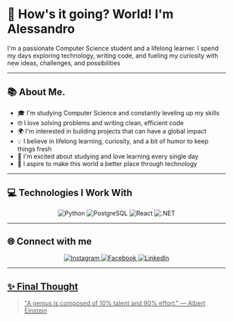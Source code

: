 # 👋 How's it going? World! I'm Alessandro

I'm a passionate Computer Science student and a lifelong learner. I spend my days exploring technology, writing code, and fueling my curiosity with new ideas, challenges, and possibilities

---


## 📚 About Me.

- 🎓 I'm studying Computer Science and constantly leveling up my skills
- 🤓 I love solving problems and writing clean, efficient code
- 🌍 I'm interested in building projects that can have a global impact
- 💡 I believe in lifelong learning, curiosity, and a bit of humor to keep things fresh
- 🚀 I'm excited about studying and love learning every single day
- 🌟 I aspire to make this world a better place through technology

---

## 💻 Technologies I Work With

<p align="center">
  <img src="https://img.shields.io/badge/Python-3776AB?style=for-the-badge&logo=python&logoColor=white" alt="Python" />
  <img src="https://img.shields.io/badge/PostgreSQL-316192?style=for-the-badge&logo=postgresql&logoColor=white" alt="PostgreSQL" />
  <img src="https://img.shields.io/badge/React-20232A?style=for-the-badge&logo=react&logoColor=61DAFB" alt="React" />
  <img src="https://img.shields.io/badge/.NET-5C2D91?style=for-the-badge&logo=.net&logoColor=white" alt=".NET" />
</p>

---

## 🌐 Connect with me

<p align="center">
  <a href="https://www.instagram.com/alessandro.gzl/" target="_blank">
    <img src="https://img.shields.io/badge/Instagram-%23E4405F?style=for-the-badge&logo=instagram&logoColor=white" alt="Instagram"/>
  </a>
  <a href="https://www.facebook.com/profile.php?id=61557622364773&comment_id=Y29tbWVudDoxMjIxODg4MTY2NzAyNTQwNzhfMTE4NTc5NjM0NjQxMjQyOQ%3D%3D&locale=es_LA" target="_blank">
    <img src="https://img.shields.io/badge/Facebook-%231877F2?style=for-the-badge&logo=facebook&logoColor=white" alt="Facebook"/>
  </a>
  <a href="https://www.linkedin.com/in/alessandro-gonzales-letdoit2025/" target="_blank">
    <img src="https://img.shields.io/badge/LinkedIn-%230077B5?style=for-the-badge&logo=linkedin&logoColor=white" alt="LinkedIn"/>
</p>

---


## ✨ Final Thought

> "A genius is composed of 10% talent and 90% effort." — Albert Einstein


